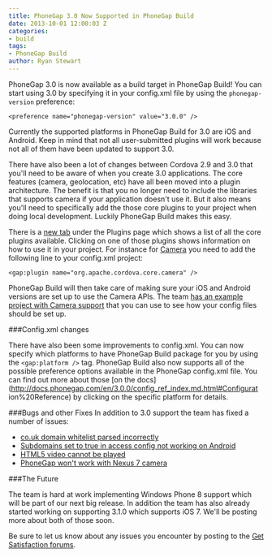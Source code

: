 ```yaml
---
title: PhoneGap 3.0 Now Supported in PhoneGap Build
date: 2013-10-01 12:00:03 Z
categories:
- build
tags:
- PhoneGap Build
author: Ryan Stewart
---
```


PhoneGap 3.0 is now available as a build target in PhoneGap Build! You can start using 3.0 by specifying it in your config.xml file by using the `phonegap-version` preference:

`<preference name="phonegap-version" value="3.0.0" />`

Currently the supported platforms in PhoneGap Build for 3.0 are iOS and
Android. Keep in mind that not all user-submitted plugins will work because not all of them have been updated to support 3.0.

There have also been a lot of changes between Cordova 2.9 and 3.0 that
you'll need to be aware of when you create 3.0 applications. The core
features (camera, geolocation, etc) have all been moved into a plugin
architecture. The benefit is that you no longer need to include the
libraries that supports camera if your application doesn't use it. But it
also means you'll need to specifically add the those core plugins to your
project when doing local development. Luckily PhoneGap Build makes this
easy.

There is a [new tab](https://build.phonegap.com/plugins/core) under the
Plugins page which shows a list of all the core plugins available.
Clicking on one of those plugins shows information on how to use it in
your project. For instance for
[Camera](https://build.phonegap.com/plugins/XXX)  you need to add the
following line to your config.xml project:

`<gap:plugin name="org.apache.cordova.core.camera" />`

PhoneGap Build will then take care of making sure your iOS and Android
versions are set up to use the Camera APIs. The team [has an example
project with Camera
support](https://github.com/phonegap-build/pgb-example-camera) that you
can use to see how your config files should be set up.

###Config.xml changes

There have also been some improvements to config.xml. You can now specify
which platforms to have PhoneGap Build package for you by using the
`<gap:platform />` tag. PhoneGap Build also now supports all of the
possible preference options available in the PhoneGap config.xml file. You
can find out more about those [on the
docs](http://docs.phonegap.com/en/3.0.0/config_ref_index.md.html#Configurat
ion%20Reference) by clicking on the specific platform for details.

###Bugs and other Fixes
In addition to 3.0 support the team has fixed a number of issues:

* [co.uk domain whitelist parsed
incorrectly](https://github.com/phonegap/build/issues/143)
* [Subdomains set to true in access config not working on
Android](https://github.com/phonegap/build/issues/156)
* [HTML5 video cannot be
played](https://github.com/phonegap/build/issues/185)
* [PhoneGap won't work with Nexus 7
camera](https://github.com/phonegap/build/issues/90)

###The Future

The team is hard at work implementing Windows Phone 8 support which will
be part of our next big release. In addition the team has also already started working on supporting 3.1.0 which supports iOS 7. We'll be posting more about both of those soon.

Be sure to let us know about any issues you encounter by posting to the
[Get Satisfaction
forums](http://community.phonegap.com/nitobi/products/nitobi_phonegap_build
).

